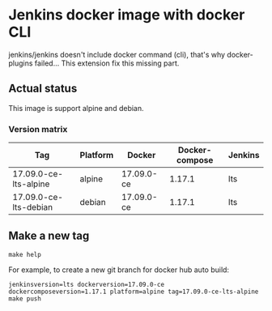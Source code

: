 # Jenkins docker image with docker CLI

jenkins/jenkins doesn't include docker command (cli), that's why docker-plugins failed...
This extension fix this missing part.

## Actual status

This image is support alpine and debian.

### Version matrix

| Tag                  | Platform | Docker     | Docker-compose | Jenkins |
|----------------------|----------|------------|----------------|---------|
|17.09.0-ce-lts-alpine | alpine   | 17.09.0-ce | 1.17.1         | lts     |
|17.09.0-ce-lts-debian | debian   | 17.09.0-ce | 1.17.1         | lts     |  

## Make a new tag

```
make help
```

For example, to create a new git branch for docker hub auto build:

```
jenkinsversion=lts dockerversion=17.09.0-ce dockercomposeversion=1.17.1 platform=alpine tag=17.09.0-ce-lts-alpine make push
```



